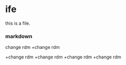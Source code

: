 # ife
this is a file.
### markdown
change rdm
+change rdm

+change rdm
+change rdm
+change rdm
+change rdm
